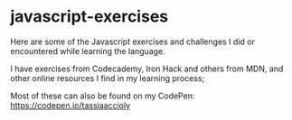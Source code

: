 # javascript-exercises

Here are some of the Javascript exercises and challenges I did or encountered while learning the language.

I have exercises from Codecademy, Iron Hack and others from MDN, and other online resources I find in my learning process;

Most of these can also be found on my CodePen: https://codepen.io/tassiaaccioly

